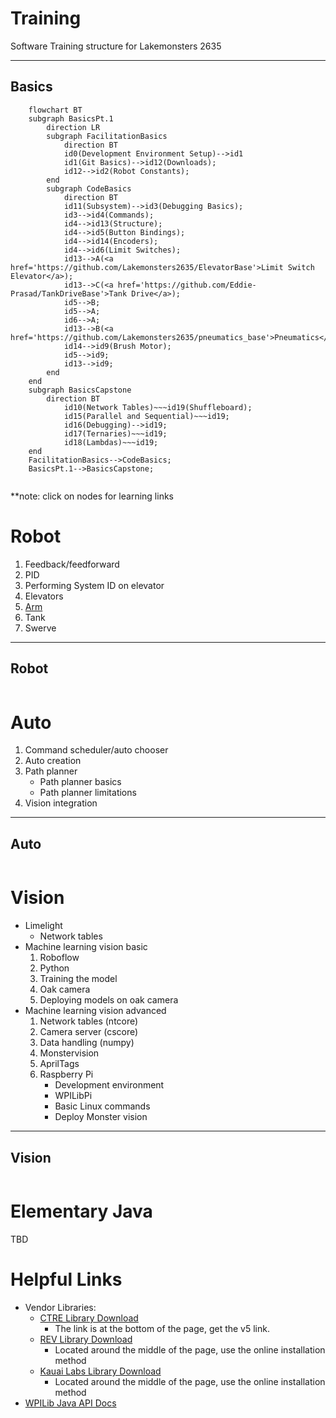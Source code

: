 # Training
Software Training structure for Lakemonsters 2635

---
Basics
---

```mermaid
    flowchart BT
    subgraph BasicsPt.1
        direction LR
        subgraph FacilitationBasics
            direction BT
            id0(Development Environment Setup)-->id1
            id1(Git Basics)-->id12(Downloads);
            id12-->id2(Robot Constants);
        end
        subgraph CodeBasics
            direction BT
            id11(Subsystem)-->id3(Debugging Basics);
            id3-->id4(Commands);
            id4-->id13(Structure);
            id4-->id5(Button Bindings);
            id4-->id14(Encoders);
            id4-->id6(Limit Switches);
            id13-->A(<a href='https://github.com/Lakemonsters2635/ElevatorBase'>Limit Switch Elevator</a>);
            id13-->C(<a href='https://github.com/Eddie-Prasad/TankDriveBase'>Tank Drive</a>);
            id5-->B;
            id5-->A;
            id6-->A;
            id13-->B(<a href='https://github.com/Lakemonsters2635/pneumatics_base'>Pneumatics</a>);
            id14-->id9(Brush Motor);
            id5-->id9;
            id13-->id9;
        end
    end
    subgraph BasicsCapstone
        direction BT
            id10(Network Tables)~~~id19(Shuffleboard);
            id15(Parallel and Sequential)~~~id19;
            id16(Debugging)-->id19;
            id17(Ternaries)~~~id19;
            id18(Lambdas)~~~id19;
    end
    FacilitationBasics-->CodeBasics;
    BasicsPt.1-->BasicsCapstone;
    
```
**note: click on nodes for learning links 
# Robot
1. Feedback/feedforward
2. PID
3. Performing System ID on elevator
4. Elevators
5. [Arm](https://github.com/Lakemonsters2635/arm_motor_base)
6. Tank
7. Swerve
---
Robot
---
```mermaid

```

# Auto
1. Command scheduler/auto chooser
2. Auto creation
3. Path planner
    - Path planner basics
    - Path planner limitations
1. Vision integration
---
Auto
---
```mermaid

```

# Vision
- Limelight
    - Network tables
- Machine learning vision basic
    1. Roboflow
    1. Python
    1. Training the model
    4. Oak camera
    5. Deploying models on oak camera
- Machine learning vision advanced
    1. Network tables (ntcore)
    1. Camera server (cscore)
    6. Data handling (numpy)
    1. Monstervision
    1. AprilTags
    7. Raspberry Pi
        - Development environment
        - WPILibPi
        - Basic Linux commands
        - Deploy Monster vision

---
Vision
---
```mermaid

```

# Elementary Java
TBD

# Helpful Links
- Vendor Libraries:
    - [CTRE Library Download](https://store.ctr-electronics.com/software/)
        - The link is at the bottom of the page, get the v5 link.
    - [REV Library Download](https://docs.revrobotics.com/sparkmax/software-resources/spark-max-api-information#java-api)
        - Located around the middle of the page, use the online installation method
    - [Kauai Labs Library Download](https://pdocs.kauailabs.com/navx-mxp/software/roborio-libraries/java/)
        - Located around the middle of the page, use the online installation method
- [WPILib Java API Docs](https://github.wpilib.org/allwpilib/docs/release/java/index.html)